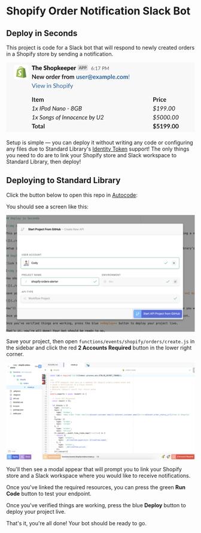 # Shopify Order Notification Slack Bot

## Deploy in Seconds

This project is code for a Slack bot that will respond to newly created orders in a Shopify store by sending a notification.

![](./readme/images/shopify-orders-message.png)

Setup is simple –– you can deploy it without writing any code or configuring any files due to Standard Library's [Identity Token](https://docs.stdlib.com/identity-management-sso-for-apis/what-is-an-identity-token/) support! The only things you need to do are to link your Shopify store and Slack workspace to Standard Library, then deploy!

## Deploying to Standard Library

Click the button below to open this repo in [Autocode](https://autocode.stdlib.com/):

You should see a screen like this:

![](./readme/images/deploy-shopify-modal.png)

Save your project, then open `functions/events/shopify/orders/create.js` in the sidebar and click the red **2 Accounts Required** button in the lower right corner.

![](./readme/images/active-endpoint.png)

You'll then see a modal appear that will prompt you to link your Shopify store and a Slack workspace where you would like to receive notifications.

Once you've linked the required resources, you can press the green **Run Code** button to test your endpoint.

Once you've verified things are working, press the blue **Deploy** button to deploy your project live.

That's it, you're all done! Your bot should be ready to go.
